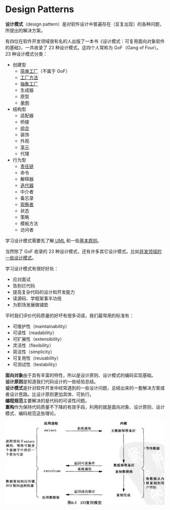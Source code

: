 # Design Patterns

**设计模式**（design pattern）是对软件设计中普遍存在（反复出现）的各种问题，所提出的解决方案。

有四位在软件开发领域很有名的人出版了一本书《设计模式：可复用面向对象软件的基础》，一共收录了 23 种设计模式。这四个人常称为 GoF（Gang of Four）。23 种设计模式分类：

* 创建型
  * [简单工厂](creational/factory.md#jian-dan-gong-chang)（不属于 GoF）
  * [工厂方法](creational/factory.md#gong-chang-fang-fa)
  * [抽象工厂](creational/factory.md#chou-xiang-gong-chang)
  * 生成器
  * 原型
  * [单例](creational/singleton.md)
* 结构型
  * 适配器
  * 桥接
  * [组合](structural/composite.md)
  * 装饰
  * 外观
  * [享元](creational/flyweight.md)
  * 代理
* 行为型
  * [责任链](behavioral/chain-of-responsibility.md)
  * 命令
  * 解释器
  * [迭代器](behavioral/iterator.md)
  * 中介者
  * 备忘录
  * [观察者](behavioral/observer.md)
  * 状态
  * 策略
  * 模板方法
  * 访问者

学习设计模式需要先了解[ UML](uml.md) 和一些[基本原则](principle.md)。

当然除了 GoF 收录的 23 种设计模式，还有许多其它设计模式。比如[并发领域的一些设计模式](../../java/concurrency/concurrency-design-patterns/)。

学习设计模式有很好好处：

* 应对面试
* 告别烂代码
* 提高复杂代码的设计和开发能力
* 读源码、学框架事半功倍
* 为职场发展做铺垫

平时我们评价代码质量的好坏有很多词语，我们最常用的标准有：

* 可维护性（maintainability）
* 可读性（readability）
* 可扩展性（extensibility）
* 灵活性（flexibility）
* 简洁性（simplicity）
* 可复用性（reusability）
* 可测试性（testability）

**面向对象**由于具有丰富的特性，所以是设计原则、设计模式的编码实现基础。  
**设计原则**是知道我们代码设计的一些经验总结。  
**设计模式**是针对软件开发中经常遇到的一些设计问题，总结出来的一套解决方案或者设计思路。比设计原则更加具体、可执行。  
**编程规范**主要解决的是代码的可读性问题。  
**重构**作为保持代码质量不下降的有效手段，利用的就是面向对象、设计原则、设计模式、编码规范这些理论。

![](../../.gitbook/assets/image%20%28171%29.png)

